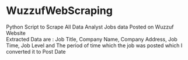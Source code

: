 # WuzzufWebScraping
Python Script to Scrape All Data Analyst Jobs data Posted on Wuzzuf Website<br>
Extracted Data are : Job Title, Company Name, Company Address, Job Time, Job Level and The period of time which the job was posted which I converted it to Post Date
